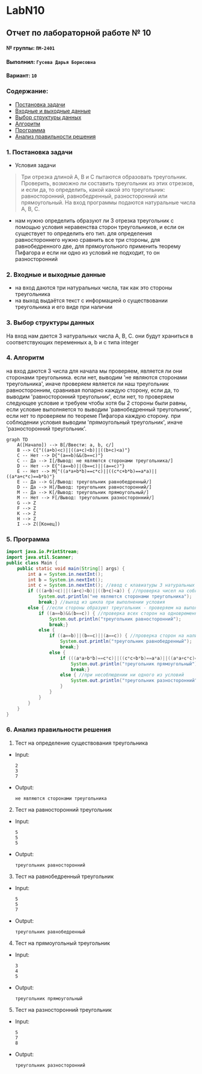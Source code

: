 # LabN10
## Отчет по лабораторной работе № 10

#### № группы: `ПМ-2401`

#### Выполнил: `Гусева Дарья Борисовна`

#### Вариант: `10`

### Cодержание:

- [Постановка задачи](#1-постановка-задачи)
- [Входные и выходные данные](#2-входные-и-выходные-данные)
- [Выбор структуры данных](#3-выбор-структуры-данных)
- [Алгоритм](#4-алгоритм)
- [Программа](#5-программа)
- [Анализ правильности решения](#6-анализ-правильности-решения)

### 1. Постановка задачи

- Условия задачи

> Три отрезка длиной A, B и C пытаются образовать треугольник. Проверить, возможно ли составить треугольник из этих отрезков, и если да, то определить, какой какой это треугольник: равносторонний, равнобедренный, разносторонний или прямоугольный. На вход программы подаются натуральные числа A, B, C.

- нам нужно определить образуют ли 3 отрезка треугольник с помощью условия неравенства сторон треугольников, и если он существует то определить его тип. для определения равностороннего нужно сравнить все три стороны, для равнобедренного две, для прямоугольного применить теорему Пифагора и если ни одно из условий не подходит, то он разносторонний

### 2. Входные и выходные данные

- на вход даются три натуральных числа, так как это стороны треугольника 
- на выход выдаётся текст с информацией о существовании треугольника и его виде при наличии

### 3. Выбор структуры данных
На вход нам дается 3 натуральных числа A, B, C. они будут храниться в соответствующих переменных a, b и c типа integer
### 4. Алгоритм

на вход даются 3 числа 
для начала мы проверяем, является ли они сторонами треугольника. если нет, выводим 'не являются сторонами треугольника', иначе проверяем является ли наш треугольник равносторонним, сравнивая попарно каждую сторону, если да, то выводим 'равносторонний треугольник', если нет, то проверяем следующее условие и требуем чтобы хотя бы 2 стороны были равны, если условие выполняется то выводим 'равнобедренный треугольник', если нет то проверяем по теореме Пифагора каждую сторону. при соблюдении условия выводим 'прямоугольный треугольник', иначе 'разносторонний треугольник'.

```mermaid
graph TD
    A([Начало]) --> B[/Ввести: a, b, c/]
    B --> C{"((a+b)<c)||((a+c)<b)||((b+c)<a)"}
    C -- Нет --> D{"(a==b)&&(b==c)"}
    C -- Да --> I[/Вывод: не являются сторонами треугольника/]
    D -- Нет --> E{"(a==b)||(b==c)||(a==c)"}
    E -- Нет --> M{"((a*a+b*b)==c*c)||((c*c+b*b)==a*a)||((a*a+c*c)==b*b)"}
    E -- Да --> G[/Вывод: треугольник равнобедренный/]
    D -- Да --> H[/Вывод: треугольник равносторонний/]
    M -- Да --> K[/Вывод: треугольник прямоугольный/]
    M -- Нет --> F[/Вывод: треугольник разносторонний/]
    G --> Z
    F --> Z
    K --> Z
    H --> Z
    I --> Z([Конец])
```

### 5. Программа

```java
import java.io.PrintStream;
import java.util.Scanner;
public class Main {
    public static void main(String[] args) {
        int a = System.in.nextInt();
        int b = System.in.nextInt();
        int c = System.in.nextInt(); //ввод с клавиатуры 3 натуральных чисел
        if (((a+b)<c)||((a+c)<b)||((b+c)<a)) { //проверка чисел на соблюдение неравенства треугольника
            System.out.println("не являются сторонами треугольника");
            break;} //выход из цикла при выполнении условия
        else { //если стороны образуют треугольник - проверяем на выполнение дальнейших условий
            if ((a==b)&&(b==c)) { //проверка всех сторон на одновременное равенство
                System.out.println("треугольник равносторонний");
                break;}
            else {
                if ((a==b)||(b==c)||(a==c)) { //проверка сторон на наличие равенства у двух любых сторон
                    System.out.println("треугольник равнобедренный");
                    break;}
                else {
                    if (((a*a+b*b)==c*c)||((c*c+b*b)==a*a)||((a*a+c*c)==b*b)) { //проверка сторон на соблюдение теоремы пифагора
                        System.out.println("треугольник прямоугольный");
                        break;}
                    else { //при несоблюдении ни одного из условий
                        System.out.println("треугольник разносторонний");
                    }
                }
            }
        }
    }
}
```

### 6. Анализ правильности решения

1. Тест на определение существования треугольника

- Input:
    ```
    2
    3
    7
    ```

- Output:
    ```
    не являются сторонами треугольника
    ```

2. Тест на равносторонний треугольник

- Input:
    ```
    5
    5
    5
    ```

- Output:
    ```
    треугольник равносторонний
    ```
3. Тест на равнобедренный треугольник

- Input:
    ```
    5
    5
    7
    ```

- Output:
    ```
    треугольник равнобедренный
    ```
4. Тест на прямоугольный треугольник

- Input:
    ```
    3
    4
    5
    ```

- Output:
    ```
    треугольник прямоугольный
    ```
5. Тест на разносторонний треугольник

- Input:
    ```
    5
    7
    8
    ```

- Output:
    ```
    треугольник разносторонний
    ```

